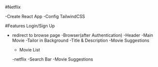 #Netflix

-Create React App
-Config TailwindCSS


#Features
Login/Sign Up
 - redirect to browse page
-Browser(after Authentication)
-Header
-Main Movie 
  -Tailor in Background
  -Title & Description 
  -Movie Suggestions
    - Movie List

    -netflix 
    -Search Bar
    -Movie Suggestions